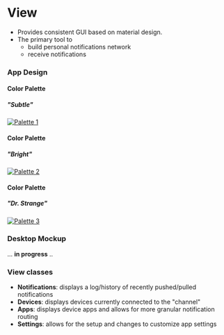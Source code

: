 # View


* Provides consistent GUI based on material design. 
* The primary tool to
    * build personal notifications network
    * receive notifications


### App Design


#### Color Palette
##### "Subtle"
[![Palette 1](assets/3.PNG)](http://paletton.com/#uid=60y0P1kof+jhTPjlNWcpC++qO++kN6N6PxYKP6TVE2-tvmsxkktp36zQTdZx7qqiaBx7Fk4qhCavhk4IeS4YbU4O8I)


#### Color Palette
##### "Bright"
[![Palette 2](assets/4.PNG)](http://paletton.com/#uid=60A0p1k7kVYgCmdgBxq3hLz3UvakIsUMp5Jos7M-IN+YKK++kfxITcSMNedKRgMGUh+EXkzSsmujsYvQsBD4s3GXrL)


#### Color Palette
##### "Dr. Strange"
[![Palette 3](assets/5.PNG)](http://paletton.com/#uid=65B0k1khcktavtDeioqjSgImUdmkaGEi1jHM47HmiOx2qOzNkpPrTb3Nqjjw1tNk5HZ9Ck00KJ0mwH05Cw01tk0aq5)


### Desktop Mockup

... **in progress** ..


### View classes
* **Notifications**: displays a log/history of recently pushed/pulled notifications
* **Devices**: displays devices currently connected to the "channel"
* **Apps**: displays device apps and allows for more granular notification routing
* **Settings**: allows for the setup and changes to customize app settings
